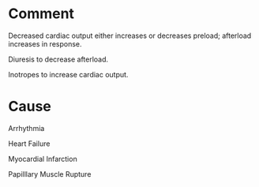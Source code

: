# Comment

Decreased cardiac output either increases or decreases preload; afterload increases in response.

Diuresis to decrease afterload.

Inotropes to increase cardiac output.

# Cause

Arrhythmia

Heart Failure

Myocardial Infarction

Papilllary Muscle Rupture
